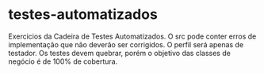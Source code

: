 testes-automatizados
====================

Exercicios da Cadeira de Testes Automatizados.
O src pode conter erros de implementação que não deverão ser corrigidos. O perfil será apenas de testador. Os testes devem quebrar, porém o objetivo das classes de negócio é de 100% de cobertura.
